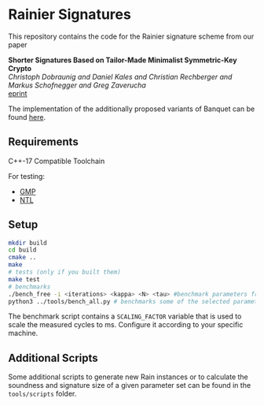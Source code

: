 # Rainier Signatures 

This repository contains the code for the Rainier signature scheme from our paper

**Shorter Signatures Based on Tailor-Made Minimalist Symmetric-Key Crypto**  
*Christoph Dobraunig and Daniel Kales and Christian Rechberger and Markus Schofnegger and Greg Zaverucha*  
[eprint](https://eprint.iacr.org/2021/692)

The implementation of the additionally proposed variants of Banquet can be found [here](https://github.com/IAIK/banquet-signature-variants).


## Requirements

C++-17 Compatible Toolchain

For testing:

* [GMP](https://gmplib.org/)
* [NTL](https://shoup.net/ntl)

## Setup

```bash
mkdir build
cd build
cmake ..
make 
# tests (only if you built them)
make test
# benchmarks
./bench_free -i <iterations> <kappa> <N> <tau> #benchmark parameters freely
python3 ../tools/bench_all.py # benchmarks some of the selected parameters
```

The benchmark script contains a `SCALING_FACTOR` variable that is used to scale the measured cycles to ms. Configure it according to your specific machine.


## Additional Scripts

Some additional scripts to generate new Rain instances or to calculate the soundness and signature size of a given parameter set can be found in the `tools/scripts` folder.
